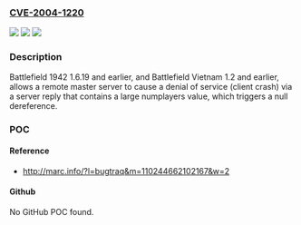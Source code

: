 ### [CVE-2004-1220](https://cve.mitre.org/cgi-bin/cvename.cgi?name=CVE-2004-1220)
![](https://img.shields.io/static/v1?label=Product&message=n%2Fa&color=blue)
![](https://img.shields.io/static/v1?label=Version&message=n%2Fa&color=blue)
![](https://img.shields.io/static/v1?label=Vulnerability&message=n%2Fa&color=brighgreen)

### Description

Battlefield 1942 1.6.19 and earlier, and Battlefield Vietnam 1.2 and earlier, allows a remote master server to cause a denial of service (client crash) via a server reply that contains a large numplayers value, which triggers a null dereference.

### POC

#### Reference
- http://marc.info/?l=bugtraq&m=110244662102167&w=2

#### Github
No GitHub POC found.

